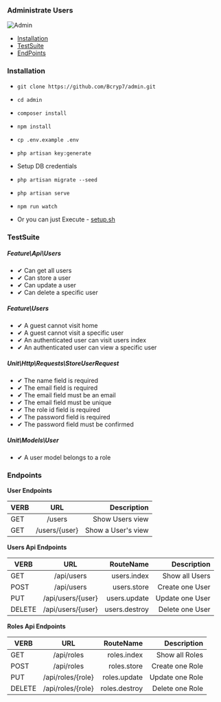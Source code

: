 ### Administrate Users

![Admin](https://i.imgur.com/eUsLHxk.png)


*   [Installation](#installation)
*   [TestSuite](#testsuite)
*   [EndPoints](#endpoints)


<a name="#installation"></a>
### Installation

- `git clone https://github.com/Bcryp7/admin.git`
- `cd admin`
- `composer install`
- `npm install`
- `cp .env.example .env`
- `php artisan key:generate`
- Setup DB credentials
- `php artisan migrate --seed`
- `php artisan serve`
- `npm run watch`

- Or you can just Execute - [setup.sh](setup.sh)


<a name="#testsuite"></a>
### TestSuite

##### **Feature\Api\Users**
-  ✔ Can get all users
-  ✔ Can store a user
-  ✔ Can update a user
-  ✔ Can delete a specific user

##### **Feature\Users**
- ✔ A guest cannot visit home
- ✔ A guest cannot visit a specific user
- ✔ An authenticated user can visit users index
- ✔ An authenticated user can view a specific user

##### **Unit\Http\Requests\StoreUserRequest**
- ✔ The name field is required
- ✔ The email field is required
- ✔ The email field must be an email
- ✔ The email field must be unique
- ✔ The role id field is required
- ✔ The password field is required
- ✔ The password field must be confirmed

##### **Unit\Models\User**
- ✔ A user model belongs to a role


<a name="#endpoints"></a>
### Endpoints

**User Endpoints**

|   VERB  |  URL  | Description |
| -------|:----:| -----:|
| GET | /users | Show Users view |
| GET | /users/{user} | Show a User's view |

**Users Api Endpoints**

|   VERB  |  URL  |   RouteName |   Description |
| -------|:----:| -----:| -----:|
| GET | /api/users | users.index | Show all Users |
| POST | /api/users | users.store | Create one User |
| PUT | /api/users/{user} | users.update | Update one User |
| DELETE | /api/users/{user} | users.destroy | Delete one User |

**Roles Api Endpoints**

|   VERB  |  URL  |   RouteName |   Description |
| -------|:----:| -----:| -----:|
| GET | /api/roles | roles.index | Show all Roles |
| POST | /api/roles | roles.store | Create one Role |
| PUT | /api/roles/{role} | roles.update | Update one Role |
| DELETE | /api/roles/{role} | roles.destroy | Delete one Role |